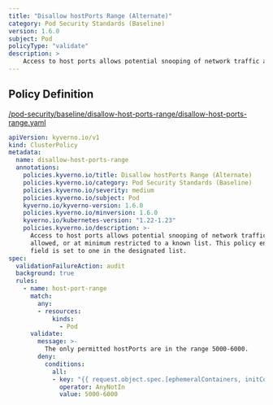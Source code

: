 ```yaml
---
title: "Disallow hostPorts Range (Alternate)"
category: Pod Security Standards (Baseline)
version: 1.6.0
subject: Pod
policyType: "validate"
description: >
    Access to host ports allows potential snooping of network traffic and should not be allowed, or at minimum restricted to a known list. This policy ensures the `hostPort` field is set to one in the designated list. 
---
```


## Policy Definition
<a href="https://github.com/JimBugwadia/kyverno-policies/raw/fix_annotations//pod-security/baseline/disallow-host-ports-range/disallow-host-ports-range.yaml" target="-blank">/pod-security/baseline/disallow-host-ports-range/disallow-host-ports-range.yaml</a>

```yaml
apiVersion: kyverno.io/v1
kind: ClusterPolicy
metadata:
  name: disallow-host-ports-range
  annotations:
    policies.kyverno.io/title: Disallow hostPorts Range (Alternate)
    policies.kyverno.io/category: Pod Security Standards (Baseline)
    policies.kyverno.io/severity: medium
    policies.kyverno.io/subject: Pod
    kyverno.io/kyverno-version: 1.6.0
    policies.kyverno.io/minversion: 1.6.0
    kyverno.io/kubernetes-version: "1.22-1.23"
    policies.kyverno.io/description: >-
      Access to host ports allows potential snooping of network traffic and should not be
      allowed, or at minimum restricted to a known list. This policy ensures the `hostPort`
      field is set to one in the designated list. 
spec:
  validationFailureAction: audit
  background: true
  rules:
    - name: host-port-range
      match:
        any:
        - resources:
            kinds:
              - Pod
      validate:
        message: >-
          The only permitted hostPorts are in the range 5000-6000.
        deny:
          conditions:
            all:
            - key: "{{ request.object.spec.[ephemeralContainers, initContainers, containers][].ports[].hostPort }}"
              operator: AnyNotIn
              value: 5000-6000
```
